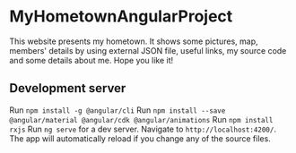 # MyHometownAngularProject
This website presents my hometown. It shows some pictures, map, members' details by using external JSON file, useful links, my source code and some details about me.
Hope you like it!


## Development server
Run `npm install -g @angular/cli`
Run `npm install --save @angular/material @angular/cdk @angular/animations`
Run `npm install rxjs`
Run `ng serve` for a dev server. Navigate to `http://localhost:4200/`. The app will automatically reload if you change any of the source files.


